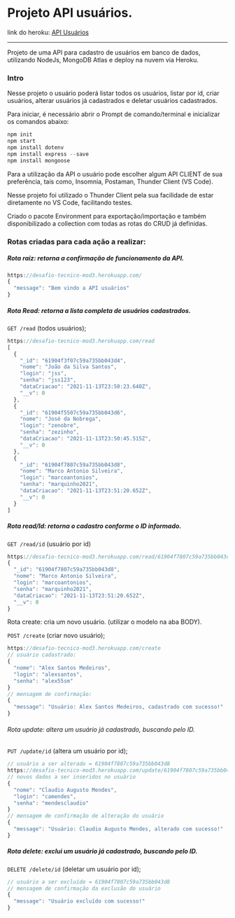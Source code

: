 # Projeto API usuários.

link do heroku: <a href="https://desafio-tecnico-mod3.herokuapp.com/" target= "_blank"> API Usuários</a>

------

Projeto de uma API para cadastro de usuários em banco de dados, utilizando NodeJs, MongoDB Atlas e deploy na nuvem via Heroku.

### Intro

Nesse projeto o usuário poderá listar todos os usuários, listar por id, criar usuários, alterar usuários já cadastrados e deletar usuários cadastrados.

Para iniciar, é necessário abrir o Prompt de comando/terminal e inicializar os comandos abaixo:

```javascript
npm init
npm start
npm install dotenv
npm install express --save
npm install mongoose
```

Para a utilização da API o usuário pode escolher algum API CLIENT de sua preferência, tais como, Insomnia, Postaman, Thunder Client (VS Code).

Nesse projeto foi utilizado o Thunder Client pela sua facilidade de estar diretamente no VS Code, facilitando testes.

Criado o pacote Environment para exportação/importação e também disponibilizado a collection com todas as rotas do CRUD já definidas.

### Rotas criadas para cada ação a realizar:

##### Rota raiz: retorna a confirmação de funcionamento da API. 

```javascript
https://desafio-tecnico-mod3.herokuapp.com/
{
  "message": "Bem vindo a API usuários"
}
```

##### Rota Read: retorna a lista completa de usuários cadastrados.

`GET /read` (todos usuários);

```javascript
https://desafio-tecnico-mod3.herokuapp.com/read
[
  {
    "_id": "61904f3f07c59a735bb043d4",
    "nome": "João da Silva Santos",
    "login": "jss",
    "senha": "jss123",
    "dataCriacao": "2021-11-13T23:50:23.640Z",
    "__v": 0
  },
  {
    "_id": "61904f5507c59a735bb043d6",
    "nome": "José da Nobrega",
    "login": "zenobre",
    "senha": "zezinho",
    "dataCriacao": "2021-11-13T23:50:45.515Z",
    "__v": 0
  },
  {
    "_id": "61904f7807c59a735bb043d8",
    "nome": "Marco Antonio Silveira",
    "login": "marcoantonios",
    "senha": "marquinho2021",
    "dataCriacao": "2021-11-13T23:51:20.652Z",
    "__v": 0
  }
]
```

##### Rota read/Id: retorna o cadastro conforme o ID informado.

`GET /read/id` (usuário por id)

```javascript
https://desafio-tecnico-mod3.herokuapp.com/read/61904f7807c59a735bb043d8
{
  "_id": "61904f7807c59a735bb043d8",
  "nome": "Marco Antonio Silveira",
  "login": "marcoantonios",
  "senha": "marquinho2021",
  "dataCriacao": "2021-11-13T23:51:20.652Z",
  "__v": 0
}
```

Rota create: cria um novo usuário. (utilizar o modelo na aba BODY).

`POST /create` (criar novo usuário);

```javascript
https://desafio-tecnico-mod3.herokuapp.com/create
// usuário cadastrado:
{
  "nome": "Alex Santos Medeiros",
  "login": "alexsantos",
  "senha": "alex55sm"
}
// mensagem de confirmação:
{
  "message": "Usuário: Alex Santos Medeiros, cadastrado com sucesso!"
}
```

###### Rota update: altera um usuário já cadastrado, buscando pelo ID.

`PUT /update/id` (altera um usuário por id);

```javascript
// usuário a ser alterado = 61904f7807c59a735bb043d8
https://desafio-tecnico-mod3.herokuapp.com/update/61904f7807c59a735bb043d8
// novos dados a ser inseridos no usuário
{
  "nome": "Claudio Augusto Mendes",
  "login": "camendes",
  "senha": "mendesclaudio"
}
// mensagem de confirmação de alteração do usuário
{
  "message": "Usuário: Claudio Augusto Mendes, alterado com sucesso!"
}
```

##### Rota delete: exclui um usuário já cadastrado, buscando pelo ID.

`DELETE /delete/id` (deletar um usuário por id);

```javascript
// usuário a ser excluído = 61904f7807c59a735bb043d8
// mensagem de confirmação da exclusão do usuário
{
  "message": "Usuário excluído com sucesso!"
}

```

